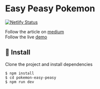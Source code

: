 # Easy Peasy Pokemon

[![Netlify Status](https://api.netlify.com/api/v1/badges/0e93d475-99a5-4a0e-8fde-c106f7455b07/deploy-status)](https://app.netlify.com/sites/pokemon-easy-peasy/deploys)

Follow the article on [medium]() \
Follow the live [demo](https://pokemon-easy-peasy.netlify.app/)

## 🚀 Install

Clone the project and install dependencies

```
$ npm install
$ cd pokemon-easy-peasy
$ npm run dev
```
